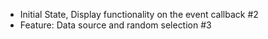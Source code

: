 - Initial State, Display functionality on the event callback  #2
- Feature: Data source and random selection #3